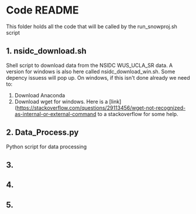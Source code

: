 # Code README
This folder holds all the code that will be called by the run_snowproj.sh script
## 1. nsidc_download.sh
Shell script to download data from the NSIDC WUS_UCLA_SR data. A version for windows is also here called nsidc_download_win.sh. Some depency issuess will pop up. On windows, if this isn't done already we need to:
1. Download Anaconda
2. Download wget for windows. Here is a [link](https://stackoverflow.com/questions/29113456/wget-not-recognized-as-internal-or-external-command to a stackoverflow for some help.

## 2. Data_Process.py
Python script for data processing

## 3.
## 4.
## 5.
